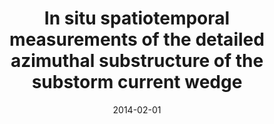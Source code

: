 ---
title: "In situ spatiotemporal measurements of the detailed azimuthal substructure of the substorm current wedge"
collection: publications
permalink: /publication/2014-02-01-Forsyth
date: 2014-02-01
venue: 'Journal of Geophysical Research: Space Physics'
paperurl: 'https://doi.org/10.1002/2013JA019302'
citation: 'Forsyth, C., Fazakerley, A. N., Rae, I. J., Watt, C. E. J. J., Murphy, K., Wild, J. A., et al. (2014). In situ spatiotemporal measurements of the detailed azimuthal substructure of the substorm current wedge. Journal of Geophysical Research A: Space Physics, 119(2), 927-946. '
---